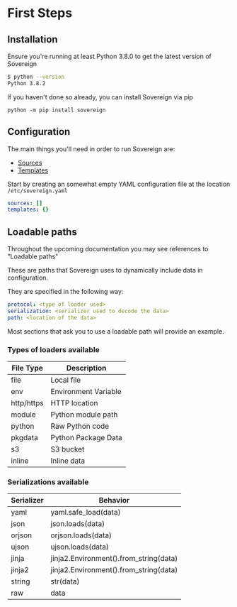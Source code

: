 # First Steps

## Installation

Ensure you're running at least Python 3.8.0 to get the latest version of Sovereign

```bash
$ python --version
Python 3.8.2
```

If you haven't done so already, you can install Sovereign via pip

```
python -m pip install sovereign
```

## Configuration

The main things you'll need in order to run Sovereign are:

* [Sources](/terminology/#sources)
* [Templates](/terminology/#templates)

Start by creating an somewhat empty YAML configuration file at the location `/etc/sovereign.yaml`

```yaml
sources: []
templates: {}
```

## Loadable paths

Throughout the upcoming documentation you may see references to "Loadable paths"

These are paths that Sovereign uses to dynamically include data in configuration.

They are specified in the following way:

```yaml
protocol: <type of loader used>
serialization: <serializer used to decode the data>
path: <location of the data>
```

Most sections that ask you to use a loadable path will provide an example.
    
### Types of loaders available

File Type  | Description          
---------- | -------------------- 
file       | Local file          
env        | Environment Variable 
http/https | HTTP location       
module     | Python module path 
python     | Raw Python code   
pkgdata    | Python Package Data 
s3         | S3 bucket          
inline     | Inline data

### Serializations available

Serializer | Behavior          
---------- | -------------------- 
yaml       | yaml.safe_load(data)
json       | json.loads(data)
orjson     | orjson.loads(data)
ujson      | ujson.loads(data)
jinja      | jinja2.Environment().from_string(data)
jinja2     | jinja2.Environment().from_string(data)
string     | str(data)
raw        | data
